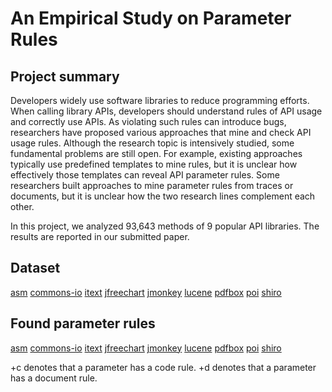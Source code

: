 # An Empirical Study on Parameter Rules

## Project summary
Developers widely use software libraries to reduce programming efforts. When calling library APIs, developers should understand
rules of API usage and correctly use APIs. As violating such rules can introduce bugs, researchers have proposed various approaches
that mine and check API usage rules. Although the research topic is intensively studied, some fundamental problems are still open.
For example, existing approaches typically use predefined templates to mine rules, but it is unclear how effectively those templates can
reveal API parameter rules. Some researchers built approaches to mine parameter rules from traces or documents, but it is unclear how
the two research lines complement each other. 

In this project, we analyzed 93,643 methods of 9 popular API libraries. The results are reported in our submitted paper. 

## Dataset
[asm](/rep/asm.rar) [commons-io](/rep/commons-io.rar) [itext](/rep/itext.rar) [jfreechart](/rep/jfreechart.rar) [jmonkey](/rep/jmonkey.rar) [lucene](/rep/lucene.rar) [pdfbox](/rep/pdfbox.rar) [poi](/rep/poi.rar) [shiro](/rep/shiro.rar)

## Found parameter rules
[asm](/rules/asm.txt) [commons-io](/rules/commons-io.txt) [itext](/rules/itext.txt) [jfreechart](/rules/jfreechart.txt) [jmonkey](/rules/jmonkey.txt) [lucene](/rules/lucene.txt) [pdfbox](/rules/pdfbox.txt) [poi](/rules/poi.txt) [shiro](/rules/shiro.txt)

+c denotes that a parameter has a code rule.
+d denotes that a parameter has a document rule.
